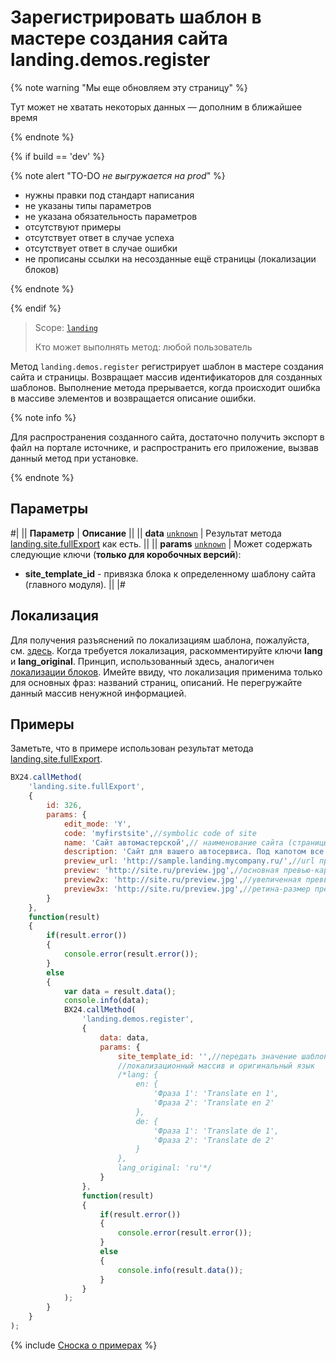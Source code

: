 # Зарегистрировать шаблон в мастере создания сайта landing.demos.register

{% note warning "Мы еще обновляем эту страницу" %}

Тут может не хватать некоторых данных — дополним в ближайшее время

{% endnote %}

{% if build == 'dev' %}

{% note alert "TO-DO _не выгружается на prod_" %}

- нужны правки под стандарт написания
- не указаны типы параметров
- не указана обязательность параметров
- отсутствуют примеры
- отсутствует ответ в случае успеха
- отсутствует ответ в случае ошибки
- не прописаны ссылки на несозданные ещё страницы (локализации блоков)

{% endnote %}

{% endif %}

> Scope: [`landing`](../../scopes/permissions.md)
>
> Кто может выполнять метод: любой пользователь

Метод `landing.demos.register` регистрирует шаблон в мастере создания сайта и страницы. Возвращает массив идентификаторов для созданных шаблонов. Выполнение метода прерывается, когда происходит ошибка в массиве элементов и возвращается описание ошибки.

{% note info %}

Для распространения созданного сайта, достаточно получить экспорт в файл на портале источнике, и распространить его приложение, вызвав данный метод при установке.

{% endnote %}

## Параметры

#|
|| **Параметр** | **Описание** ||
|| **data**
[`unknown`](../../data-types.md) | Результат метода [landing.site.fullExport](../site/landing-site-full-export.md) как есть. ||
|| **params**
[`unknown`](../../data-types.md) | Может содержать следующие ключи (**только для коробочных версий**):
- **site_template_id** - привязка блока к определенному шаблону сайта (главного модуля). ||
|#

## Локализация

Для получения разъяснений по локализациям шаблона, пожалуйста, см. [здесь](./localization.md). Когда требуется локализация, раскомментируйте ключи **lang** и **lang_original**. Принцип, использованный здесь, аналогичен [локализации блоков](.). Имейте ввиду, что локализация применима только для основных фраз: названий страниц, описаний. Не перегружайте данный массив ненужной информацией.

## Примеры

Заметьте, что в примере использован результат метода [landing.site.fullExport](../site/landing-site-full-export.md).

```js
BX24.callMethod(
    'landing.site.fullExport',
    {
        id: 326,
        params: {
            edit_mode: 'Y',
            code: 'myfirstsite',//symbolic code of site
            name: 'Сайт автомастерской',// наименование сайта (страницы)
            description: 'Сайт для вашего автосервиса. Под капотом все самое нужное.',//описание сайта
            preview_url: 'http://sample.landing.mycompany.ru/',//url предварительного просмотра
            preview: 'http://site.ru/preview.jpg',//основная превью-картинка для списка шаблонов (реком. 280x115)
            preview2x: 'http://site.ru/preview.jpg',//увеличенная превью-картинка (рекомен. 560x230)
            preview3x: 'http://site.ru/preview.jpg',//ретина-размер превью картинки (рекомен. 845x345)
        }
    },
    function(result)
    {
        if(result.error())
        {
            console.error(result.error());
        }
        else
        {
            var data = result.data();
            console.info(data);
            BX24.callMethod(
                'landing.demos.register',
                {
                    data: data,
                    params: {
                        site_template_id: '',//передать значение шаблона, если вы регистрируете для своего шаблона (только коробка!)
                        //локализационный массив и оригинальный язык
                        /*lang: {
                            en: {
                                'Фраза 1': 'Translate en 1',
                                'Фраза 2': 'Translate en 2'
                            },
                            de: {
                                'Фраза 1': 'Translate de 1',
                                'Фраза 2': 'Translate de 2'
                            }
                        },
                        lang_original: 'ru'*/
                    }
                },
                function(result)
                {
                    if(result.error())
                    {
                        console.error(result.error());
                    }
                    else
                    {
                        console.info(result.data());
                    }
                }
            );
        }
    }
);
```

{% include [Сноска о примерах](../../../_includes/examples.md) %}